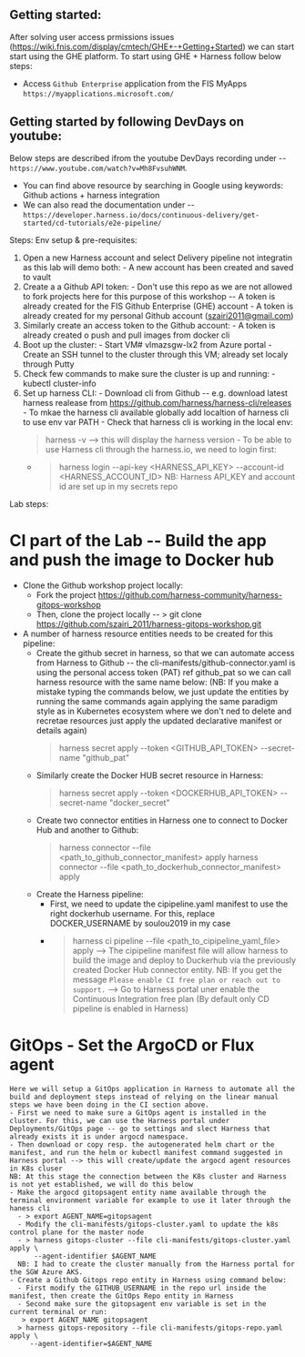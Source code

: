 ## Getting started:
After solving user access prmissions issues (https://wiki.fnis.com/display/cmtech/GHE+-+Getting+Started) we can start start using the GHE platform.
To start using GHE + Harness follow below steps:

- Access `Github Enterprise` application from the FIS MyApps `https://myapplications.microsoft.com/`

## Getting started by following DevDays on youtube:
Below steps are described ifrom the youtube DevDays recording under -- `https://www.youtube.com/watch?v=Mh8FvsuhWNM`. 
- You can find above resource by searching in Google using keywords: Github actions + harness integration
- We can also read the documentation under -- `https://developer.harness.io/docs/continuous-delivery/get-started/cd-tutorials/e2e-pipeline/`

Steps:
  Env setup & pre-requisites:
  1. Open a new Harness account and select Delivery pipeline not integratin as this lab will demo both:
    - A new account has been created and saved to vault
  2. Create a a Github API token:
    - Don't use this repo as we are not allowed to fork projects here for this purpose of this workshop -- A token is already created for the FIS Github Enterprise (GHE) account
    - A token is already created for my personal Github account (szairi2011@gmail.com)
  3. Similarly create an access token to the Github account:
    - A token is already created o push and pull images from docker cli
  4. Boot up the cluster:
    - Start VM# vlmazsgw-lx2 from Azure portal
    - Create an SSH tunnel to the cluster through this VM; already set localy through Putty
  5. Check few commands to make sure the cluster is up and running:
    - kubectl cluster-info
  6. Set up harness CLI:
    - Download cli from Github -- e.g. download latest harness realease from https://github.com/harness/harness-cli/releases
    - To mkae the harness cli available globally add localtion of harness cli to use env var PATH
    - Check that harness cli is working in the local env:
      > harness -v --> this will display the harness version
    - To be able to use Harness cli through the harness.io, we need to login first:
      - > harness login --api-key <HARNESS_API_KEY> --account-id <HARNESS_ACCOUNT_ID>
      NB: Harness API_KEY and account id are set up in my secrets repo

  Lab steps:
  # CI part of the Lab -- Build the app and push the image to Docker hub 
  - Clone the Github workshop project locally:  
    - Fork the project https://github.com/harness-community/harness-gitops-workshop
    - Then, clone the project locally -- > git clone https://github.com/szairi_2011/harness-gitops-workshop.git
  - A number of harness resource entities needs to be created for this pipeline:
    - Create the github secret in harness, so that we can automate access from Harness to Github -- the cli-manifests/github-connector.yaml is using the personal access token (PAT) ref github_pat so we can call harness resource with the same name below: (NB: If you make a mistake typing the commands below, we just update the entities by running the same commands again applying the same paradigm style as in Kubernetes ecosystem where we don't ned to delete and recretae resources just apply the updated declarative manifest or details again)
      > harness secret apply --token <GITHUB_API_TOKEN> --secret-name "github_pat"
    - Similarly create the Docker HUB secret resource in Harness:
      > harness secret apply --token <DOCKERHUB_API_TOKEN> --secret-name "docker_secret"
    - Create two connector entities in Harness one to connect to Docker Hub and another to Github:
      > harness connector --file <path_to_github_connector_manifest> apply
      > harness connector --file <path_to_dockerhub_connector_manifest> apply
    - Create the Harness pipeline:
      - First, we need to update the cipipeline.yaml manifest to use the right dockerhub username. For this, replace DOCKER_USERNAME by soulou2019 in my case
      - > harness ci pipeline --file <path_to_cipipeline_yaml_file> apply --> The cipipeline manifest file will allow harness to build the image and deploy to Duckerhub via the previously created Docker Hub connector entity.
      NB: If you get the message `Please enable CI free plan or reach out to support.` --> Go to Harness portal uner enable the Continuous Integration free plan (By default only CD pipeline is enabled in Harness)
  
  # GitOps - Set the ArgoCD or Flux agent 
    Here we will setup a GitOps application in Harness to automate all the build and deployment steps instead of relying on the linear manual steps we have been doing in the CI section above.
    - First we need to make sure a GitOps agent is installed in the cluster. For this, we can use the Harness portal under Deployments/GitOps page -- go to settings and slect Harness that already exists it is under argocd namespace.
    - Then download or copy resp. the autogenerated helm chart or the manifest, and run the helm or kubectl manifest command suggested in Harness portal --> this will create/update the argocd agent resources in K8s cluser
    NB: At this stage the connection between the K8s cluster and Harness is not yet established, we will do this below 
    - Make the argocd gitopsagent entity name available through the terminal environment variable for example to use it later through the haness cli
      - > export AGENT_NAME=gitopsagent 
      - Modify the cli-manifests/gitops-cluster.yaml to update the k8s control plane for the master node
      - > harness gitops-cluster --file cli-manifests/gitops-cluster.yaml apply \
          --agent-identifier $AGENT_NAME
      NB: I had to create the cluster manually from the Harness portal for the SGW Azure AKS.
    - Create a Github Gitops repo entity in Harness using command below:
      - First modify the GITHUB_USERNAME in the repo url inside the manifest, then create the GitOps Repo entity in Harness
      - Second make sure the gitopsagent env variable is set in the current terminal or run:
       > export AGENT_NAME gitopsagent
      > harness gitops-repository --file cli-manifests/gitops-repo.yaml apply \
         --agent-identifier=$AGENT_NAME
    

